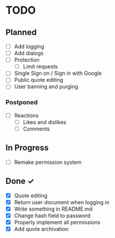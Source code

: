 # TODO

## Planned

- [ ] Add logging
- [ ] Add dialogs
- [ ] Protection
  - [ ] Limit requests
- [ ] Single Sign on / Sign in with Google
- [ ] Public quote editing
- [ ] User banning and purging

### Postponed

- [ ] Reactions
  - [ ] Likes and dislikes
  - [ ] Comments

## In Progress

- [ ] Remake permission system

## Done ✓

- [x] Quote editing
- [x] Return user document when logging in
- [x] Write something in README.md
- [x] Change hash field to password
- [x] Properly implement all permissions
- [x] Add quote archivation
